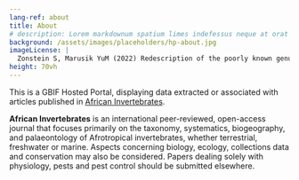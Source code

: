 ```yaml
---
lang-ref: about
title: About
# description: Lorem markdownum spatium limes indefessus neque at orat aestuat
background: /assets/images/placeholders/hp-about.jpg
imageLicense: |
  Zonstein S, Marusik YuM (2022) Redescription of the poorly known genus _Ikuma_ Lawrence, with synonymy and description of a new species from Namibia (Araneae, Palpimanidae). African Invertebrates 63(2): 105-119. [https://doi.org/10.3897/afrinvertebr.63.90530](https://doi.org/10.3897/afrinvertebr.63.90530)
height: 70vh
---
```


This is а GBIF Hosted Portal, displaying data extracted or associated with articles published in [African Invertebrates](https://africaninvertebrates.pensoft.net/).

**African Invertebrates** is an international peer-reviewed, open-access journal that focuses primarily on the taxonomy, systematics, biogeography, and palaeontology of Afrotropical invertebrates, whether terrestrial, freshwater or marine. Aspects concerning biology, ecology, collections data and conservation may also be considered. Papers dealing solely with physiology, pests and pest control should be submitted elsewhere.